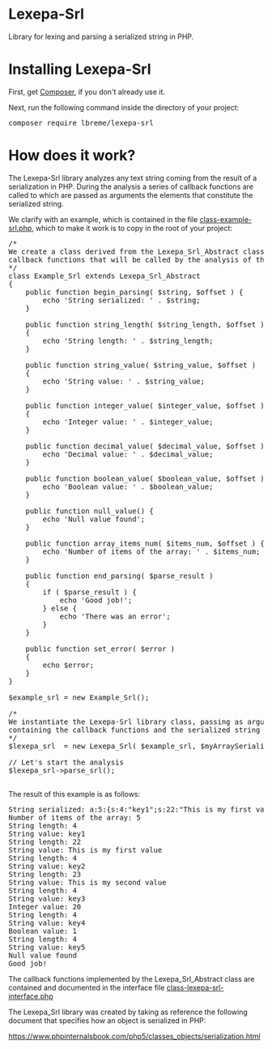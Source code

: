 # Lexepa-Srl
Library for lexing and parsing a serialized string in PHP.

<h1>Installing Lexepa-Srl</h1>
<p>First, get <a href="https://getcomposer.org/download/">Composer</a>, if you don't already use it.</p>
<p>Next, run the following command inside the directory of your project:</p>
<pre>composer require lbreme/lexepa-srl</pre>

<h1>How does it work?</h1>
<p>The Lexepa-Srl library analyzes any text string coming from the result of a serialization in PHP. During the analysis a series of callback functions are called to which are passed as arguments the elements that constitute the serialized string.</p>

<p>We clarify with an example, which is contained in the file <a href="https://github.com/lbreme/lexepa-srl/blob/main/class-example-srl.php">class-example-srl.php</a>, which to make it work is to copy in the root of your project:</p>

<pre>
/*
We create a class derived from the Lexepa_Srl_Abstract class, which implements all the
callback functions that will be called by the analysis of the serialized string
*/
class Example_Srl extends Lexepa_Srl_Abstract
{
	public function begin_parsing( $string, $offset ) {
		echo 'String serialized: ' . $string;
	}

	public function string_length( $string_length, $offset )
	{
		echo 'String length: ' . $string_length;
	}

	public function string_value( $string_value, $offset )
	{
		echo 'String value: ' . $string_value;
	}

	public function integer_value( $integer_value, $offset )
	{
		echo 'Integer value: ' . $integer_value;
	}

	public function decimal_value( $decimal_value, $offset ) {
		echo 'Decimal value: ' . $decimal_value;
	}

	public function boolean_value( $boolean_value, $offset ) {
		echo 'Boolean value: ' . $boolean_value;
	}

	public function null_value() {
		echo 'Null value found';
	}

	public function array_items_num( $items_num, $offset ) {
		echo 'Number of items of the array: ' . $items_num;
	}

	public function end_parsing( $parse_result )
	{
		if ( $parse_result ) {
			echo 'Good job!';
		} else {
			echo 'There was an error';
		}
	}

	public function set_error( $error )
	{
		echo $error;
	}
}

$example_srl = new Example_Srl();

/*
We instantiate the Lexepa-Srl library class, passing as arguments the $example_srl object
containing the callback functions and the serialized string
*/
$lexepa_srl  = new Lexepa_Srl( $example_srl, $myArraySerialized );

// Let's start the analysis
$lexepa_srl->parse_srl();

</pre>

<p>The result of this example is as follows:</p>

<pre>
String serialized: a:5:{s:4:"key1";s:22:"This is my first value";s:4:"key2";s:23:"This is my second value";s:4:"key3";i:20;s:4:"key4";b:1;s:4:"key5";N;}
Number of items of the array: 5
String length: 4
String value: key1
String length: 22
String value: This is my first value
String length: 4
String value: key2
String length: 23
String value: This is my second value
String length: 4
String value: key3
Integer value: 20
String length: 4
String value: key4
Boolean value: 1
String length: 4
String value: key5
Null value found
Good job!
</pre>

<p>The callback functions implemented by the Lexepa_Srl_Abstract class are contained and documented in the interface file <a href="https://github.com/lbreme/lexepa-srl/blob/main/src/class-lexepa-srl-interface.php">class-lexepa-srl-interface.php</a></p>

<p>The Lexepa_Srl library was created by taking as reference the following document that specifies how an object is serialized in PHP:</p>
<p><a href="https://www.phpinternalsbook.com/php5/classes_objects/serialization.html">https://www.phpinternalsbook.com/php5/classes_objects/serialization.html</a></p>